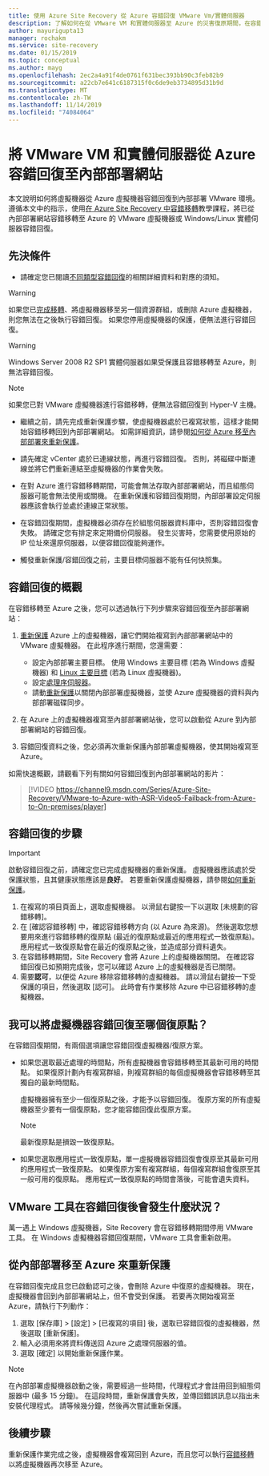 ```yaml
---
title: 使用 Azure Site Recovery 從 Azure 容錯回復 VMware Vm/實體伺服器
description: 了解如何在從 VMware VM 和實體伺服器至 Azure 的災害復原期間，在容錯移轉至 Azure 後容錯回復至內部部署網站。
author: mayurigupta13
manager: rochakm
ms.service: site-recovery
ms.date: 01/15/2019
ms.topic: conceptual
ms.author: mayg
ms.openlocfilehash: 2ec2a4a91f4de0761f631bec393bb90c3feb82b9
ms.sourcegitcommit: a22cb7e641c6187315f0c6de9eb3734895d31b9d
ms.translationtype: MT
ms.contentlocale: zh-TW
ms.lasthandoff: 11/14/2019
ms.locfileid: "74084064"
---
```

# <a name="fail-back-vmware-vms-and-physical-servers-from-azure-to-an-on-premises-site"></a>將 VMware VM 和實體伺服器從 Azure 容錯回復至內部部署網站

本文說明如何將虛擬機器從 Azure 虛擬機器容錯回復到內部部署 VMware 環境。 遵循本文中的指示，使用[在 Azure Site Recovery 中容錯移轉](site-recovery-failover.md)教學課程，將已從內部部署網站容錯移轉至 Azure 的 VMware 虛擬機器或 Windows/Linux 實體伺服器容錯回復。

## <a name="prerequisites"></a>先決條件
- 請確定您已閱讀[不同類型容錯回復](concepts-types-of-failback.md)的相關詳細資料和對應的須知。

> [!WARNING]
> 如果您已[完成移轉](migrate-overview.md#what-do-we-mean-by-migration)、將虛擬機器移至另一個資源群組，或刪除 Azure 虛擬機器，則您無法在之後執行容錯回復。 如果您停用虛擬機器的保護，便無法進行容錯回復。

> [!WARNING]
> Windows Server 2008 R2 SP1 實體伺服器如果受保護且容錯移轉至 Azure，則無法容錯回復。

> [!NOTE]
> 如果您已對 VMware 虛擬機器進行容錯移轉，便無法容錯回復到 Hyper-V 主機。


- 繼續之前，請先完成重新保護步驟，使虛擬機器處於已複寫狀態，這樣才能開始容錯移轉回到內部部署網站。 如需詳細資訊，請參閱[如何從 Azure 移至內部部署來重新保護](vmware-azure-reprotect.md)。

- 請先確定 vCenter 處於已連線狀態，再進行容錯回復。 否則，將磁碟中斷連線並將它們重新連結至虛擬機器的作業會失敗。

- 在對 Azure 進行容錯移轉期間，可能會無法存取內部部署網站，而且組態伺服器可能會無法使用或關機。 在重新保護和容錯回復期間，內部部署設定伺服器應該會執行並處於連線正常狀態。 

- 在容錯回復期間，虛擬機器必須存在於組態伺服器資料庫中，否則容錯回復會失敗。 請確定您有排定來定期備份伺服器。 發生災害時，您需要使用原始的 IP 位址來還原伺服器，以便容錯回復能夠運作。

- 觸發重新保護/容錯回復之前，主要目標伺服器不能有任何快照集。

## <a name="overview-of-failback"></a>容錯回復的概觀
在容錯移轉至 Azure 之後，您可以透過執行下列步驟來容錯回復至內部部署網站：

1. [重新保護](vmware-azure-reprotect.md) Azure 上的虛擬機器，讓它們開始複寫到內部部署網站中的 VMware 虛擬機器。 在此程序進行期間，您還需要︰

    * 設定內部部署主要目標。 使用 Windows 主要目標 (若為 Windows 虛擬機器) 和 [Linux 主要目標](vmware-azure-install-linux-master-target.md) (若為 Linux 虛擬機器)。
    * 設定[處理序伺服器](vmware-azure-set-up-process-server-azure.md)。
    * 請動[重新保護](vmware-azure-reprotect.md)以關閉內部部署虛擬機器，並使 Azure 虛擬機器的資料與內部部署磁碟同步。

2. 在 Azure 上的虛擬機器複寫至內部部署網站後，您可以啟動從 Azure 到內部部署網站的容錯回復。

3. 容錯回復資料之後，您必須再次重新保護內部部署虛擬機器，使其開始複寫至 Azure。

如需快速概觀，請觀看下列有關如何容錯回復到內部部署網站的影片：
> [!VIDEO https://channel9.msdn.com/Series/Azure-Site-Recovery/VMware-to-Azure-with-ASR-Video5-Failback-from-Azure-to-On-premises/player]


## <a name="steps-to-fail-back"></a>容錯回復的步驟

> [!IMPORTANT]
> 啟動容錯回復之前，請確定您已完成虛擬機器的重新保護。 虛擬機器應該處於受保護狀態，且其健康狀態應該是**良好**。 若要重新保護虛擬機器，請參閱[如何重新保護](vmware-azure-reprotect.md)。

1. 在複寫的項目頁面上，選取虛擬機器。 以滑鼠右鍵按一下以選取 [未規劃的容錯移轉]。
2. 在 [確認容錯移轉] 中，確認容錯移轉方向 (以 Azure 為來源)。 然後選取您想要用來進行容錯移轉的復原點 (最近的復原點或最近的應用程式一致復原點)。 應用程式一致復原點會在最近的復原點之後，並造成部分資料遺失。
3. 在容錯移轉期間，Site Recovery 會將 Azure 上的虛擬機器關閉。 在確認容錯回復已如預期完成後，您可以確認 Azure 上的虛擬機器是否已關閉。
4. 需要**認可**，以便從 Azure 移除容錯移轉的虛擬機器。 請以滑鼠右鍵按一下受保護的項目，然後選取 [認可]。 此時會有作業移除 Azure 中已容錯移轉的虛擬機器。


## <a name="to-what-recovery-point-can-i-fail-back-the-virtual-machines"></a>我可以將虛擬機器容錯回復至哪個復原點？

在容錯回復期間，有兩個選項讓您容錯回復虛擬機器/復原方案。

- 如果您選取最近處理的時間點，所有虛擬機器會容錯移轉至其最新可用的時間點。 如果復原計劃內有複寫群組，則複寫群組的每個虛擬機器會容錯移轉至其獨自的最新時間點。

  虛擬機器擁有至少一個復原點之後，才能予以容錯回復。 復原方案的所有虛擬機器至少要有一個復原點，您才能容錯回復此復原方案。

  > [!NOTE]
  > 最新復原點是損毀一致復原點。

- 如果您選取應用程式一致復原點，單一虛擬機器容錯回復會復原至其最新可用的應用程式一致復原點。 如果復原方案有複寫群組，每個複寫群組會復原至其一般可用的復原點。
應用程式一致復原點的時間會落後，可能會遺失資料。

## <a name="what-happens-to-vmware-tools-post-failback"></a>VMware 工具在容錯回復後會發生什麼狀況？

萬一遇上 Windows 虛擬機器，Site Recovery 會在容錯移轉期間停用 VMware 工具。 在 Windows 虛擬機器容錯回復期間，VMware 工具會重新啟用。 


## <a name="reprotect-from-on-premises-to-azure"></a>從內部部署移至 Azure 來重新保護
在容錯回復完成且您已啟動認可之後，會刪除 Azure 中復原的虛擬機器。 現在，虛擬機器會回到內部部署網站上，但不會受到保護。 若要再次開始複寫至 Azure，請執行下列動作：

1. 選取 [保存庫] > [設定] > [已複寫的項目] 後，選取已容錯回復的虛擬機器，然後選取 [重新保護]。
2. 輸入必須用來將資料傳送回 Azure 之處理伺服器的值。
3. 選取 [確定] 以開始重新保護作業。

> [!NOTE]
> 在內部部署虛擬機器啟動之後，需要經過一些時間，代理程式才會註冊回到組態伺服器中 (最多 15 分鐘)。 在這段時間，重新保護會失敗，並傳回錯誤訊息以指出未安裝代理程式。 請等候幾分鐘，然後再次嘗試重新保護。

## <a name="next-steps"></a>後續步驟

重新保護作業完成之後，虛擬機器會複寫回到 Azure，而且您可以執行[容錯移轉](site-recovery-failover.md)以將虛擬機器再次移至 Azure。


